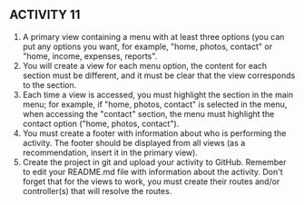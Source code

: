 ## ACTIVITY 11

1.	A primary view containing a menu with at least three options (you can put any options you want, for example, "home, photos, contact" or "home, income, expenses, reports".
2.	You will create a view for each menu option, the content for each section must be different, and it must be clear that the view corresponds to the section.
3.	Each time a view is accessed, you must highlight the section in the main menu; for example, if "home, photos, contact" is selected in the menu, when accessing the "contact" section, the menu must highlight the contact option ("home, photos, contact").
4.	You must create a footer with information about who is performing the activity. The footer should be displayed from all views (as a recommendation, insert it in the primary view).
5.	Create the project in git and upload your activity to GitHub. Remember to edit your README.md file with information about the activity. Don't forget that for the views to work, you must create their routes and/or controller(s) that will resolve the routes.
